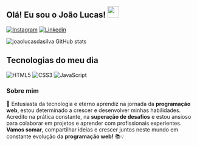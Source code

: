 <h2>Olá! Eu sou o João Lucas! <img src="https://raw.githubusercontent.com/iampavangandhi/iampavangandhi/master/gifs/Hi.gif" width="30px"></h2>

[![Instagram](https://img.shields.io/badge/Instagram-E4405F?style=for-the-badge&logo=instagram&logoColor=white
)](https://instagram.com)
[![Linkedin](https://img.shields.io/badge/LinkedIn-0077B5?style=for-the-badge&logo=linkedin&logoColor=white)](https://www.linkedin.com/in/jo%C3%A3o-lucas-570088291/)

![joaolucasdasilva GitHub stats](https://github-readme-stats.vercel.app/api?username=joaolucasdasilva&show_icons=true&theme=radical) 
<div>
<h2>Tecnologias do meu dia </h1>
    <img aling="center" alt="HTML5" src="https://img.shields.io/badge/HTML5-E34F26?style=for-the-badge&logo=html5&logoColor=white">
    <img aling="center" alt="CSS3" src="https://img.shields.io/badge/CSS3-1572B6?style=for-the-badge&logo=css3&logoColor=white">
    <img aling="center" alt="JavaScript" src="https://img.shields.io/badge/JavaScript-323330?style=for-the-badge&logo=javascript&logoColor=F7DF1E">
</div>
<h3>Sobre mim</h3>
<p style="text-aling: justify;">🚀 Entusiasta da tecnologia e eterno aprendiz na jornada da <strong>programação web</strong>, estou determinado a crescer e desenvolver minhas habilidades. Acredito na prática constante, na <strong>superação de desafios</strong> e estou ansioso para colaborar em projetos e aprender com profissionais experientes. <strong>Vamos somar</strong>, compartilhar ideias e crescer juntos neste mundo em constante evolução da <strong>programação web!</strong> 📚💡</p>

